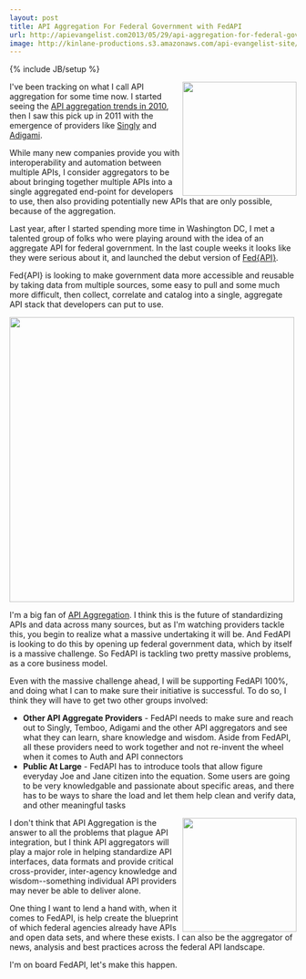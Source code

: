 ```yaml
---
layout: post
title: API Aggregation For Federal Government with FedAPI
url: http://apievangelist.com2013/05/29/api-aggregation-for-federal-government-with-fedapi/
image: http://kinlane-productions.s3.amazonaws.com/api-evangelist-site/blog/Fed-API-Logo-2.png
---
```

{% include JB/setup %}<p>
     <a href="http://fedapi.com/" target="_blank"><img src="http://kinlane-productions.s3.amazonaws.com/api-evangelist-site/serviceproviders/Fed-API-Logo-2.png"  width="200" align="right" /></a>
</p>
<p>
     I've been tracking on what I call API aggregation for some time now. I started seeing the <a href="/2010/11/19/universal-apis/" target="_blank">API aggregation trends in 2010</a>, then I saw this pick up in 2011 with the emergence of providers like <a href="http://aggregation.apievangelist.com/companies-detail.html?id=34" target="_blank">Singly</a> and <a href="http://aggregation.apievangelist.com/companies-detail.html?id=35" target="_blank">Adigami</a>.
</p>
<p>
     While many new companies provide you with interoperability and automation between multiple APIs, I consider aggregators to be about bringing together multiple APIs into a single aggregated end-point for developers to use, then also providing potentially new APIs that are only possible, because of the aggregation.
</p>
<p>
     Last year, after I started spending more time in Washington DC, I met a talented group of folks who were playing around with the idea of an aggregate API for federal government. In the last couple weeks it looks like they were serious about it, and launched the debut version of <a href="http://fedapi.com/">Fed{API}</a>.
</p>
<p>
     Fed{API} is looking to make government data more accessible and reusable by taking data from multiple sources, some easy to pull and some much more difficult, then collect, correlate and catalog into a single, aggregate API stack that developers can put to use.
</p>
<p>
     <a href="http://fedapi.com/" target="_blank"><img src="https://s3.amazonaws.com/kinlane-productions/api-evangelist/fedapi/fedapi-1.png"  width="500" /></a>
</p>
<p>
     I'm a big fan of <a href="http://aggregation.apievangelist.com/">API Aggregation</a>. I think this is the future of standardizing APIs and data across many sources, but as I'm watching providers tackle this, you begin to realize what a massive undertaking it will be. And FedAPI is looking to do this by opening up federal government data, which by itself is a massive challenge. So FedAPI is tackling two pretty massive problems, as a core business model.
</p>
<p>
     Even with the massive challenge ahead, I will be supporting FedAPI 100%, and doing what I can to make sure their initiative is successful. To do so, I think they will have to get two other groups involved:
</p>
<ul>
     <li>
          <strong>Other API Aggregate Providers</strong> - FedAPI needs to make sure and reach out to Singly, Temboo, Adigami and the other API aggregators and see what they can learn, share knowledge and wisdom. Aside from FedAPI, all these providers need to work together and not re-invent the wheel when it comes to Auth and API connectors
     </li>
     <li>
          <strong>Public At Large</strong> - FedAPI has to introduce tools that allow figure everyday Joe and Jane citizen into the equation. Some users are going to be very knowledgable and passionate about specific areas, and there has to be ways to share the load and let them help clean and verify data, and other meaningful tasks
     </li>
</ul>
<p>
     <a href="http://fedapi.com/" target="_blank"><img src="https://s3.amazonaws.com/kinlane-productions/api-evangelist/fedapi/fedapi-capital.png"  width="200" align="right" /></a>
</p>
<p>
     I don't think that API Aggregation is the answer to all the problems that plague API integration, but I think API aggregators will play a major role in helping standardize API interfaces, data formats and provide critical cross-provider, inter-agency knowledge and wisdom--something individual API providers may never be able to deliver alone.
</p>
<p>
     One thing I want to lend a hand with, when it comes to FedAPI, is help create the blueprint of which federal agencies already have APIs and open data sets, and where these exists. I can also be the aggregator of news, analysis and best practices across the federal API landscape.
</p>
<p>
     I'm on board FedAPI, let's make this happen.
</p>
